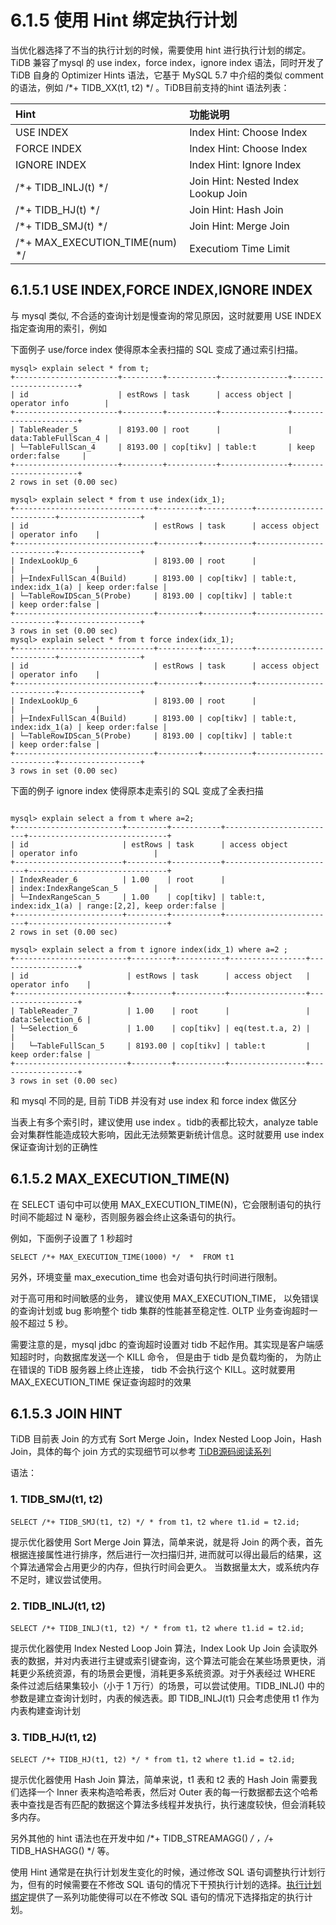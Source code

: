 # 6.1.5 使用 Hint 绑定执行计划
当优化器选择了不当的执行计划的时候，需要使用 hint 进行执行计划的绑定。TiDB 兼容了mysql 的 use index，force index，ignore index 语法，同时开发了 TiDB 自身的 Optimizer Hints 语法，它基于 MySQL 5.7 中介绍的类似 comment 的语法，例如 /*+ TIDB_XX(t1, t2) */ 。TiDB目前支持的hint 语法列表：

| Hint   | 功能说明   | 
|:----|:----|
| USE INDEX   | Index Hint: Choose Index   | 
| FORCE INDEX   | Index Hint: Choose Index   | 
| IGNORE INDEX   | Index Hint: Ignore Index   | 
| /*+ TIDB_INLJ(t) */   | Join Hint: Nested Index Lookup Join   | 
| /*+ TIDB_HJ(t) */   | Join Hint: Hash Join   | 
| /*+ TIDB_SMJ(t) */   | Join Hint: Merge Join   | 
| /*+ MAX_EXECUTION_TIME(num) */   | Executiom Time Limit   | 


## 6.1.5.1 USE INDEX,FORCE INDEX,IGNORE INDEX
与 mysql 类似, 不合适的查询计划是慢查询的常见原因，这时就要用 USE INDEX 指定查询用的索引，例如


下面例子 use/force index 使得原本全表扫描的 SQL 变成了通过索引扫描。
```
mysql> explain select * from t;  
+-----------------------+---------+-----------+---------------+----------------------+
| id                    | estRows | task      | access object | operator info        |
+-----------------------+---------+-----------+---------------+----------------------+
| TableReader_5         | 8193.00 | root      |               | data:TableFullScan_4 |
| └─TableFullScan_4     | 8193.00 | cop[tikv] | table:t       | keep order:false     |
+-----------------------+---------+-----------+---------------+----------------------+
2 rows in set (0.00 sec)   

mysql> explain select * from t use index(idx_1);  
+-------------------------------+---------+-----------+-------------------------+------------------+
| id                            | estRows | task      | access object           | operator info    |
+-------------------------------+---------+-----------+-------------------------+------------------+
| IndexLookUp_6                 | 8193.00 | root      |                         |                  |
| ├─IndexFullScan_4(Build)      | 8193.00 | cop[tikv] | table:t, index:idx_1(a) | keep order:false |
| └─TableRowIDScan_5(Probe)     | 8193.00 | cop[tikv] | table:t                 | keep order:false |
+-------------------------------+---------+-----------+-------------------------+------------------+
3 rows in set (0.00 sec)    
mysql> explain select * from t force index(idx_1);  
+-------------------------------+---------+-----------+-------------------------+------------------+
| id                            | estRows | task      | access object           | operator info    |
+-------------------------------+---------+-----------+-------------------------+------------------+
| IndexLookUp_6                 | 8193.00 | root      |                         |                  |
| ├─IndexFullScan_4(Build)      | 8193.00 | cop[tikv] | table:t, index:idx_1(a) | keep order:false |
| └─TableRowIDScan_5(Probe)     | 8193.00 | cop[tikv] | table:t                 | keep order:false |
+-------------------------------+---------+-----------+-------------------------+------------------+
3 rows in set (0.00 sec)
```

下面的例子 ignore index 使得原本走索引的 SQL  变成了全表扫描
```

mysql> explain select a from t where a=2;  
+------------------------+---------+-----------+-------------------------+-------------------------------+
| id                     | estRows | task      | access object           | operator info                 |
+------------------------+---------+-----------+-------------------------+-------------------------------+
| IndexReader_6          | 1.00    | root      |                         | index:IndexRangeScan_5        |
| └─IndexRangeScan_5     | 1.00    | cop[tikv] | table:t, index:idx_1(a) | range:[2,2], keep order:false |
+------------------------+---------+-----------+-------------------------+-------------------------------+
2 rows in set (0.00 sec)   

mysql> explain select a from t ignore index(idx_1) where a=2 ;
+-------------------------+---------+-----------+-----------------+------------------+
| id                      | estRows | task      | access object   | operator info    |
+-------------------------+---------+-----------+-----------------+------------------+
| TableReader_7           | 1.00    | root      |                 | data:Selection_6 |
| └─Selection_6           | 1.00    | cop[tikv] | eq(test.t.a, 2) |                  |
|   └─TableFullScan_5     | 8193.00 | cop[tikv] | table:t         | keep order:false |
+-------------------------+---------+-----------+-----------------+------------------+
3 rows in set (0.00 sec)   
```

和 mysql 不同的是, 目前 TiDB 并没有对 use index 和 force index 做区分

当表上有多个索引时，建议使用 use index 。tidb的表都比较大，analyze table 会对集群性能造成较大影响，因此无法频繁更新统计信息。这时就要用 use index 保证查询计划的正确性

## 6.1.5.2 MAX_EXECUTION_TIME(N)

在 SELECT 语句中可以使用 MAX_EXECUTION_TIME(N)，它会限制语句的执行时间不能超过 N 毫秒，否则服务器会终止这条语句的执行。

例如，下面例子设置了 1 秒超时
```
SELECT /*+ MAX_EXECUTION_TIME(1000) */  *  FROM t1
```
另外，环境变量 max_execution_time 也会对语句执行时间进行限制。


对于高可用和时间敏感的业务， 建议使用 MAX_EXECUTION_TIME， 以免错误的查询计划或 bug 影响整个 tidb 集群的性能甚至稳定性. OLTP 业务查询超时一般不超过 5 秒。

需要注意的是，mysql jdbc 的查询超时设置对 tidb 不起作用。其实现是客户端感知超时时，向数据库发送一个 KILL 命令， 但是由于 tidb 是负载均衡的， 为防止在错误的 TiDB 服务器上终止连接， tidb 不会执行这个 KILL。这时就要用 MAX_EXECUTION_TIME 保证查询超时的效果

## 6.1.5.3 JOIN HINT

TiDB 目前表 Join 的方式有 Sort Merge Join，Index Nested Loop Join，Hash Join，具体的每个 join 方式的实现细节可以参考 [TiDB源码阅读系列](https://pingcap.com/blog-cn/#TiDB-%E6%BA%90%E7%A0%81%E9%98%85%E8%AF%BB)

语法：


### 1. TIDB_SMJ(t1, t2)

```
SELECT /*+ TIDB_SMJ(t1, t2) */ * from t1，t2 where t1.id = t2.id;
```
提示优化器使用 Sort Merge Join 算法，简单来说，就是将 Join 的两个表，首先根据连接属性进行排序，然后进行一次扫描归并, 进而就可以得出最后的结果，这个算法通常会占用更少的内存，但执行时间会更久。 当数据量太大，或系统内存不足时，建议尝试使用。


### 2. TIDB_INLJ(t1, t2)

```
SELECT /*+ TIDB_INLJ(t1, t2) */ * from t1，t2 where t1.id = t2.id;
```
提示优化器使用 Index Nested Loop Join 算法，Index Look Up Join 会读取外表的数据，并对内表进行主键或索引键查询，这个算法可能会在某些场景更快，消耗更少系统资源，有的场景会更慢，消耗更多系统资源。对于外表经过 WHERE 条件过滤后结果集较小（小于 1 万行）的场景，可以尝试使用。TIDB_INLJ() 中的参数是建立查询计划时，内表的候选表。即 TIDB_INLJ(t1) 只会考虑使用 t1 作为内表构建查询计划


### 3. TIDB_HJ(t1, t2)

```
SELECT /*+ TIDB_HJ(t1, t2) */ * from t1，t2 where t1.id = t2.id;
```
提示优化器使用 Hash Join 算法，简单来说，t1 表和 t2 表的 Hash Join 需要我们选择一个 Inner 表来构造哈希表，然后对 Outer 表的每一行数据都去这个哈希表中查找是否有匹配的数据这个算法多线程并发执行，执行速度较快，但会消耗较多内存。

另外其他的 hint 语法也在开发中如 /*+ TIDB_STREAMAGG() */ ，/*+ TIDB_HASHAGG() */ 等。

使用 Hint 通常是在执行计划发生变化的时候，通过修改 SQL 语句调整执行计划行为，但有的时候需要在不修改 SQL 语句的情况下干预执行计划的选择。[执行计划绑定](https://pingcap.com/docs-cn/stable/reference/performance/execution-plan-bind/)提供了一系列功能使得可以在不修改 SQL 语句的情况下选择指定的执行计划。




# 

